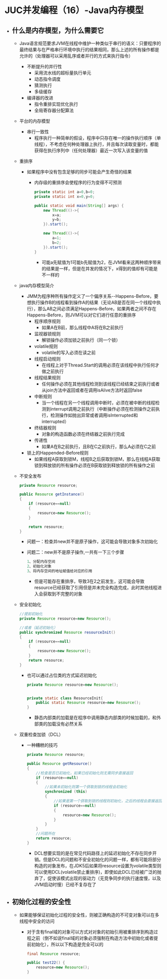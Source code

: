 # JUC并发编程（16）-Java内存模型

- ## 什么是内存模型，为什么需要它

  - Java语言规范要求JVM在线程中维护一种类似于串行的语义：只要程序的最终结果与在严格串行环境中执行的结果相同，那么上述的所有操作都是允许的（处理器可以采用乱序或者并行的方式来执行指令）

    - 不断提升的并行性
      - 采用流水线的超标量执行单元
      - 动态指令调度
      - 猜测执行
      - 多级缓存
    - 编译器的改进
      - 指令重排实现优化执行
      - 全局寄存器分配算法

  - 平台的内存模型

    - 串行一致性
      - 程序执行一种简单的假设，程序中只存在唯一的操作执行顺序（单线程），不考虑在何种处理器上执行，并且每次读取变量时，都能获得在执行序列中（任何处理器）最近一次写入该变量的值

  - 重排序

    - 如果程序中没有包含足够的同步可能会产生奇怪的结果

      - 内存级的重排序会使程序的行为变得不可预测

        ```java
        private static int a=0,b=0;
        private static int x=0,y=0;
        
        public static void main(String[] args) {
            new Thread(()->{
                x=a;
                y=b;
            }).start();
        
            new Thread(()->{
                a=1;
                b=2;
            }).start();
        }
        ```

        - 可能a先赋值为1可能b先赋值为2，在JVM看来这两种顺序带来的结果是一样，但是在并发的情况下，x得到的值却有可能是不一样的

  - java内存模型简介

    - JMM为程序种所有操作定义了一个偏序关系--Happens-Before，要想执行操作B的线程看到操作A的结果（无论AB是否在同一个线程中执行），那么AB之间必须满足Happens-Before，如果两者之间不存在Happens-Before，则JVM可以对它们进行任意的重排序
      - 程序顺序规则
        - 如果A在B前，那么线程中A将在B之前执行
      - 监视器锁规则
        - 解锁操作必须加锁之前执行（同一个锁）
      - volatile规则
        - volatile的写入必须在读之前
      - 线程启动规则
        - 在线程上对于Thread.Start的调用必须在该线程中执行任何才做之前执行
      - 线程结果规则
        - 任何操作必须在其他线程检测到该线程已经结束之前执行或者从join方法中返回或者在调用isAlive方法时返回false
      - 中断规则
        - 当一个线程在另一个线程调用中断时，必须在被中断的线程检测到interrupt调用之前执行（中断操作必须在检测操作之前执行，检测操作如抛出异常或者调用isInterrupted和interrupted）
      - 终结器规则
        - 对象的构造函数必须在终结器之前执行完成
      - 传递性
        - 如果A在B之前执行，且B在C之前执行，那么A必须在C之前
    - 锁上的Happended-Before规则
      - 如果线程A获取到锁M，线程B之后获取到锁M，那么在线程A获取锁到释放锁的所有操作必须在B获取锁到释放锁的所有操作之前

  - 不安全发布

    ```java
    private Resource resource;
    
    public Resource getInstance()
    {
        if (resource==null)
        {
            resource=new Resource();
        }
    
        return resource;
    }
    ```

    - 问题一：检查并new并不是原子操作，这可能会导致对象多次初始化

    - 问题二：new并不是原子操作,一共有一下三个步骤

      ```java
      1、分配内存空间
      2、初始化对象
      3、将内存空间的地址赋值给对应的引用
      ```

      - 但是可能存在重排序，导致3在2之前发生，这可能会导致resource已经获取了引用但是并未完全构造完成，此时其他线程进入会获取到不完整的对象

  - 安全初始化

    ```java
    //提前初始化
    private Resource resource=new Resource();
    
    //或者（延迟初始化）
    public synchronized Resource resourceInit()
    {
        if (resource==null)
        {
            resource=new Resource();
        }
        return resource;
    }
    
    ```

    - 也可以通过占位类的方式延迟初始化

      ```java
      private Resource resource=new Resource();
      
      
      private static class ResourceInit{
          public static Resource resource=new Resource();
      }
      ```

      - 静态内部类的加载是在程序中调用静态内部类的时候加载的，和外部类的加载没有必然关系

  - 双重检查加锁（DCL）

    - 一种糟糕的技巧

      ```java
      private Resource resource;
      
      public Resource getResource()
      {
          //检查是否已初始化，如果已经初始化则无需同步直接返回
          if (resource==null)
          {
              //如果未初始化则第一个获取到锁的线程会初始化
              synchronized (this)
              {
                  //如果是第一个获取到锁的线程则初始化，之后的线程会直接返回
                  if (resource==null)
                  {
                      resource=new Resource();
                  }
              }
          }
          //问题所在
          return resource;
      }
      ```

      - DCL想要实现的是在常见代码路径上的延迟初始化不存在同步开销。但是DCL的问题和不安全初始化的问题一样，都有可能将部分构造的对象发布，在JDK5后如果将resource设置为volatile类型则可以使用DCL(volatile禁止重排序)，即使如此DCL已经被广泛的抛弃了，促使该模式出现的驱动力（无竞争同步的执行速度慢，以及JVM启动时慢）已经不复存在了

- ## 初始化过程的安全性

  - 如果能够保证初始化过程的安全性，则被正确构造的不可变对象可以在多线程中安全的访问

    - 对于含有final域的对象可以方式对对象的初始引用被重排序到构造过程之前（倒不如说final域的对象必须强制在构造方法中初始化或者提前初始化），所以以下构造是完全可以的

      ```java
      final Resource resource;
      
      public test22() {
          resource=new Resource();
      }
      ```

      